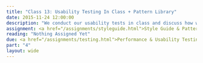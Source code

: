 ```yaml
---
title: "Class 13: Usability Testing In Class + Pattern Library"
date: 2015-11-24 12:00:00
description: "We conduct our usability tests in class and discuss how we can document our designs using style guides.  We'll also discuss how your designs and content might be integrated into an enterprise-level content management system."
assignment: <a href="/assignments/styleguide.html">Style Guide & Pattern Library</a>
reading: "Nothing Assigned Yet"
due: <a href="/assignments/testing.html">Performance & Usability Testing Plan</a>
part: "4"
layout: wide
---
```


